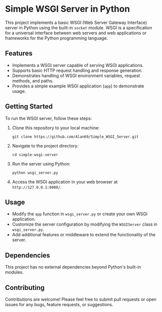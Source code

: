 # Simple WSGI Server in Python

This project implements a basic WSGI (Web Server Gateway Interface) server in Python using the built-in `socket` module. WSGI is a specification for a universal interface between web servers and web applications or frameworks for the Python programming language.

## Features

- Implements a WSGI server capable of serving WSGI applications.
- Supports basic HTTP request handling and response generation.
- Demonstrates handling of WSGI environment variables, request methods, and paths.
- Provides a simple example WSGI application (`app`) to demonstrate usage.

## Getting Started

To run the WSGI server, follow these steps:

1. Clone this repository to your local machine:

    ```
    git clone https://github.com/Alan69/Simple_WSGI_Server.git
    ```

2. Navigate to the project directory:

    ```
    cd simple-wsgi-server
    ```

3. Run the server using Python:

    ```
    python wsgi_server.py
    ```

4. Access the WSGI application in your web browser at `http://127.0.0.1:8000/`.

## Usage

- Modify the `app` function in `wsgi_server.py` or create your own WSGI application.
- Customize the server configuration by modifying the `WSGIServer` class in `wsgi_server.py`.
- Add additional features or middleware to extend the functionality of the server.

## Dependencies

This project has no external dependencies beyond Python's built-in modules.


## Contributing

Contributions are welcome! Please feel free to submit pull requests or open issues for any bugs, feature requests, or suggestions.
